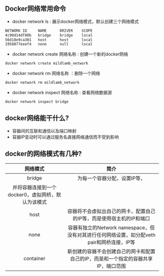 ## Docker网络常用命令
- docker network ls : 展示docker网络模式，默认创建三个网络模式
```bash
NETWORK ID     NAME      DRIVER    SCOPE
4c90d14df80b   bridge    bridge    local
56d18e9ca301   host      host      local
1958877eeef4   none      null      local
```
- docker network create 网络名称 : 创建一个新的docker网络
```bash
docker network create mildlamb_network
```
- docker network rm 网络名称 ：删除一个网络
```bash
docker network rm mildlamb_network
```
- docker network inspect 网络名称 : 查看网络数据源
```bash
docker network inspect bridge
```

## docker网络能干什么?
- 容器间的互联和通信以及端口映射
- 容器IP变动时可以通过服务名直接网络通信而不受到影响

## docker的网络模式有几种?
| 网络模式 | 简介 |
|:--:|:--:|
| bridge | 为每一个容器分配，设置IP等，
并将容器连接到一个docker0，虚拟网桥，默认为该模式 |
| host | 容器将不会虚拟出自己的网卡，配置自己的IP等，而是使用宿主机的IP和端口 |
| none | 容器有独立的Network namespace，但没有对其进行任何网络设置，如分配veth pair和网桥连接，IP等 |
| container | 新创建的容器不会创建自己的网卡和配置自己的IP，而是和一个指定的容器共享IP，端口范围 |
